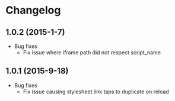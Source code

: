 # Changelog

## 1.0.2 (2015-1-7)

* Bug fixes
  * Fix issue where iframe path did not respect script_name

## 1.0.1 (2015-9-18)

* Bug fixes
  * Fix issue causing stylesheet link taps to duplicate on reload
